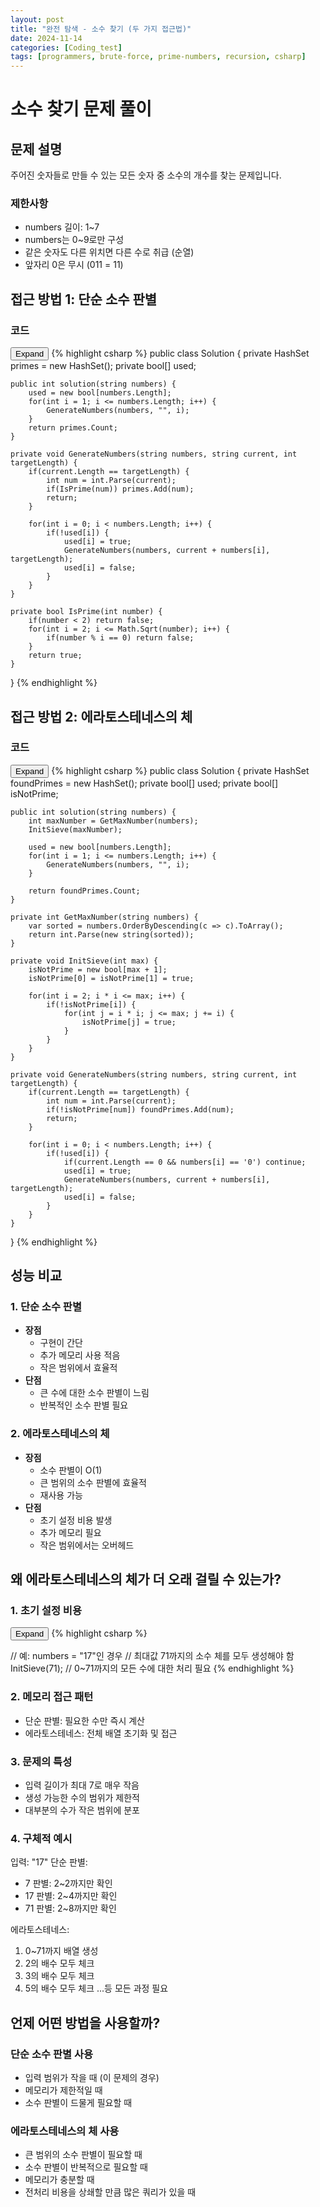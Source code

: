 ```yaml
---
layout: post
title: "완전 탐색 - 소수 찾기 (두 가지 접근법)"
date: 2024-11-14
categories: [Coding_test]
tags: [programmers, brute-force, prime-numbers, recursion, csharp]
---
```


# 소수 찾기 문제 풀이

## 문제 설명
주어진 숫자들로 만들 수 있는 모든 숫자 중 소수의 개수를 찾는 문제입니다.

### 제한사항
- numbers 길이: 1~7
- numbers는 0~9로만 구성
- 같은 숫자도 다른 위치면 다른 수로 취급 (순열)
- 앞자리 0은 무시 (011 = 11)

## 접근 방법 1: 단순 소수 판별

### 코드
<div class="code-block-container">
    <button class="code-toggle">Expand</button>
    {% highlight csharp %}
public class Solution {
    private HashSet<int> primes = new HashSet<int>();
    private bool[] used;
    
    public int solution(string numbers) {
        used = new bool[numbers.Length];
        for(int i = 1; i <= numbers.Length; i++) {
            GenerateNumbers(numbers, "", i);
        }
        return primes.Count;
    }
    
    private void GenerateNumbers(string numbers, string current, int targetLength) {
        if(current.Length == targetLength) {
            int num = int.Parse(current);
            if(IsPrime(num)) primes.Add(num);
            return;
        }
        
        for(int i = 0; i < numbers.Length; i++) {
            if(!used[i]) {
                used[i] = true;
                GenerateNumbers(numbers, current + numbers[i], targetLength);
                used[i] = false;
            }
        }
    }
    
    private bool IsPrime(int number) {
        if(number < 2) return false;
        for(int i = 2; i <= Math.Sqrt(number); i++) {
            if(number % i == 0) return false;
        }
        return true;
    }
}
{% endhighlight %}
</div>

## 접근 방법 2: 에라토스테네스의 체

### 코드
<div class="code-block-container">
    <button class="code-toggle">Expand</button>
    {% highlight csharp %}
public class Solution {
    private HashSet<int> foundPrimes = new HashSet<int>();
    private bool[] used;
    private bool[] isNotPrime;
    
    public int solution(string numbers) {
        int maxNumber = GetMaxNumber(numbers);
        InitSieve(maxNumber);
        
        used = new bool[numbers.Length];
        for(int i = 1; i <= numbers.Length; i++) {
            GenerateNumbers(numbers, "", i);
        }
        
        return foundPrimes.Count;
    }
    
    private int GetMaxNumber(string numbers) {
        var sorted = numbers.OrderByDescending(c => c).ToArray();
        return int.Parse(new string(sorted));
    }
    
    private void InitSieve(int max) {
        isNotPrime = new bool[max + 1];
        isNotPrime[0] = isNotPrime[1] = true;
        
        for(int i = 2; i * i <= max; i++) {
            if(!isNotPrime[i]) {
                for(int j = i * i; j <= max; j += i) {
                    isNotPrime[j] = true;
                }
            }
        }
    }
    
    private void GenerateNumbers(string numbers, string current, int targetLength) {
        if(current.Length == targetLength) {
            int num = int.Parse(current);
            if(!isNotPrime[num]) foundPrimes.Add(num);
            return;
        }
        
        for(int i = 0; i < numbers.Length; i++) {
            if(!used[i]) {
                if(current.Length == 0 && numbers[i] == '0') continue;
                used[i] = true;
                GenerateNumbers(numbers, current + numbers[i], targetLength);
                used[i] = false;
            }
        }
    }
}
    {% endhighlight %}
</div>

## 성능 비교

### 1. 단순 소수 판별
- **장점**
  - 구현이 간단
  - 추가 메모리 사용 적음
  - 작은 범위에서 효율적
- **단점**
  - 큰 수에 대한 소수 판별이 느림
  - 반복적인 소수 판별 필요

### 2. 에라토스테네스의 체
- **장점**
  - 소수 판별이 O(1)
  - 큰 범위의 소수 판별에 효율적
  - 재사용 가능
- **단점**
  - 초기 설정 비용 발생
  - 추가 메모리 필요
  - 작은 범위에서는 오버헤드

## 왜 에라토스테네스의 체가 더 오래 걸릴 수 있는가?

### 1. 초기 설정 비용
<div class="code-block-container">
    <button class="code-toggle">Expand</button>
    {% highlight csharp %}
    
// 예: numbers = "17"인 경우
// 최대값 71까지의 소수 체를 모두 생성해야 함
InitSieve(71);  // 0~71까지의 모든 수에 대한 처리 필요
    {% endhighlight %}
</div>

### 2. 메모리 접근 패턴
- 단순 판별: 필요한 수만 즉시 계산
- 에라토스테네스: 전체 배열 초기화 및 접근

### 3. 문제의 특성
- 입력 길이가 최대 7로 매우 작음
- 생성 가능한 수의 범위가 제한적
- 대부분의 수가 작은 범위에 분포

### 4. 구체적 예시
입력: "17"
단순 판별:
- 7 판별: 2~2까지만 확인
- 17 판별: 2~4까지만 확인
- 71 판별: 2~8까지만 확인

에라토스테네스:
1. 0~71까지 배열 생성
2. 2의 배수 모두 체크
3. 3의 배수 모두 체크
4. 5의 배수 모두 체크
...등 모든 과정 필요

## 언제 어떤 방법을 사용할까?

### 단순 소수 판별 사용
- 입력 범위가 작을 때 (이 문제의 경우)
- 메모리가 제한적일 때
- 소수 판별이 드물게 필요할 때

### 에라토스테네스의 체 사용
- 큰 범위의 소수 판별이 필요할 때
- 소수 판별이 반복적으로 필요할 때
- 메모리가 충분할 때
- 전처리 비용을 상쇄할 만큼 많은 쿼리가 있을 때